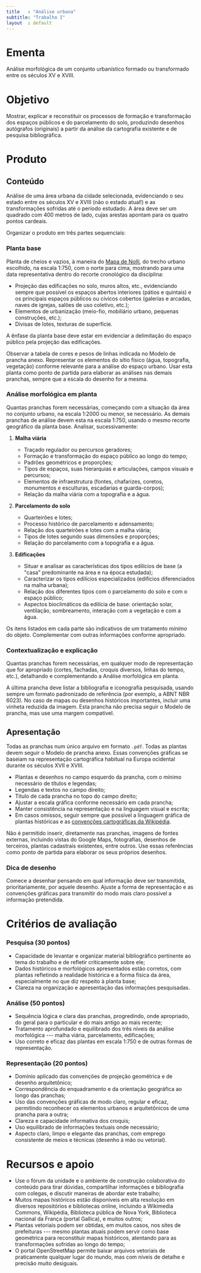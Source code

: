 ```yaml
---
title   : "Análise urbana"
subtitle: "Trabalho I"
layout  : default
---
```


Ementa
======

Análise morfológica de um conjunto urbanístico formado ou transformado
entre os séculos XV e XVIII.

Objetivo
========

Mostrar, explicar e reconstituir os processos de formação e
transformação dos espaços públicos e do parcelamento do solo, produzindo
desenhos autógrafos (originais) a partir da análise da cartografia
existente e de pesquisa bibliográfica.

Produto
=======

Conteúdo
--------

Análise de uma área urbana da cidade selecionada, evidenciando o seu
estado entre os séculos XV e XVIII (não o estado atual!) e as
transformações sofridas até o período estudado. A área deve ser um
quadrado com 400 metros de lado, cujas arestas apontam para os quatro
pontos cardeais.

Organizar o produto em três partes sequenciais:

### Planta base ###

Planta de cheios e vazios, à maneira do [Mapa de Nolli][], do trecho
urbano escolhido, na escala 1:750, com o norte para cima, mostrando para
uma data representativa dentro do recorte cronológico da disciplina:

- Projeção das edificações no solo, muros altos, etc., evidenciando
  sempre que possível os espaços abertos interiores (pátios e quintais)
  e os principais espaços públicos ou cívicos cobertos (galerias e
  arcadas, naves de igrejas, salões de uso coletivo, etc.);
- Elementos de urbanização (meio-fio, mobiliário urbano, pequenas
  construções, etc.);
- Divisas de lotes, texturas de superfície.

A ênfase da planta base deve estar em evidenciar a delimitação do espaço
público pela projeção das edificações.

Observar a tabela de cores e pesos de linhas indicada no Modelo de
prancha anexo. Representar os elementos do sítio físico (água,
topografia, vegetação) conforme relevante para a análise do espaço
urbano. Usar esta planta como ponto de partida para elaborar as análises
nas demais pranchas, sempre que a escala do desenho for a mesma.

### Análise morfológica em planta ###

Quantas pranchas forem necessárias, começando com a situação da área no
conjunto urbano, na escala 1:2000 ou menor, se necessário. As demais
pranchas de análise devem esta na escala 1:750, usando o mesmo recorte
geográfico da planta base. Analisar, sucessivamente:

1. **Malha viária**

   - Traçado regulador ou percursos geradores;
   - Formação e transformação do espaço público ao longo do tempo;
   - Padrões geométricos e proporções;
   - Tipos de espaços, suas hierarquias e articulações, campos visuais e
     percursos;
   - Elementos de infraestrutura (fontes, chafarizes, coretos,
     monumentos e esculturas, escadarias e guarda-corpos);
   - Relação da malha viária com a topografia e a água.

2. **Parcelamento do solo**

   - Quarteirões e lotes;
   - Processo histórico de parcelamento e adensamento;
   - Relação dos quarteirões e lotes com a malha viária;
   - Tipos de lotes segundo suas dimensões e proporções;
   - Relação do parcelamento com a topografia e a água.

3. **Edificações**

   - Situar e analisar as características dos tipos edilícios de base (a
     "casa" predominante na área e na época estudada);
   - Caracterizar os tipos edilícios especializados (edifícios
     diferenciados na malha urbana);
   - Relação dos diferentes tipos com o parcelamento do solo e com o
     espaço público;
   - Aspectos bioclimáticos da edilícia de base: orientação solar,
     ventilação, sombreamento, interação com a vegetação e com a água.

Os itens listados em cada parte são indicativos de um tratamento
*mínimo* do objeto. Complementar com outras informações conforme
apropriado.

### Contextualização e explicação ###

Quantas pranchas forem necessárias, em qualquer modo de representação
que for apropriado (cortes, fachadas, croquis diversos, linhas do tempo,
etc.), detalhando e complementando a Análise morfológica em planta.

A última prancha deve listar a bibliografia e iconografia pesquisada,
usando sempre um formato padronizado de referência (por exemplo, a ABNT
NBR 6023). No caso de mapas ou desenhos históricos importantes, incluir
uma vinheta reduzida da imagem. Esta prancha não precisa seguir o Modelo
de prancha, mas use uma margem compatível.

Apresentação
------------

Todas as pranchas num único arquivo em formato `.pdf`. Todas as plantas
devem seguir o Modelo de prancha anexo. Essas convenções gráficas se
baseiam na representação cartográfica habitual na Europa ocidental
durante os séculos XVII e XVIII.

- Plantas e desenhos no campo esquerdo da prancha, com o mínimo
  necessário de títulos e legendas;
- Legendas e textos no campo direito;
- Título de cada prancha no topo do campo direito;
- Ajustar a escala gráfica conforme necessário em cada prancha;
- Manter consistência na representação e na linguagem visual e escrita;
- Em casos omissos, seguir sempre que possível a linguagem gráfica de
  plantas históricas e as [convenções cartográficas da Wikipédia][].

Não é permitido inserir, diretamente nas pranchas, imagens de fontes
externas, incluindo vistas do Google Maps, fotografias, desenhos de
terceiros, plantas cadastrais existentes, entre outros. Use essas
referências como ponto de partida para elaborar os seus próprios
desenhos.

### Dica de desenho ###

Comece a desenhar pensando em qual informação deve ser transmitida,
prioritariamente, por aquele desenho. Ajuste a forma de representação e
as convenções gráficas para transmitir do modo mais claro possível a
informação pretendida.

Critérios de avaliação
======================

### Pesquisa (30 pontos) ###

- Capacidade de levantar e organizar material bibliográfico pertinente
  ao tema do trabalho e de refletir criticamente sobre ele;
- Dados históricos e morfológicos apresentados estão corretos, com
  plantas refletindo a realidade histórica e a forma física da área,
  especialmente no que diz respeito à planta base;
- Clareza na organização e apresentação das informações pesquisadas.

### Análise (50 pontos) ###

- Sequência lógica e clara das pranchas, progredindo, onde apropriado,
  do geral para o particular e do mais antigo ao mais recente;
- Tratamento aprofundado e equilibrado dos três níveis da análise
  morfológica --- malha viária, parcelamento, edificações;
- Uso correto e eficaz das plantas em escala 1:750 e de outras formas
  de representação.

### Representação (20 pontos) ###

- Domínio aplicado das convenções de projeção geométrica e de desenho
  arquitetônico;
- Correspondência do enquadramento e da orientação geográfica ao longo
  das pranchas;
- Uso das convenções gráficas de modo claro, regular e eficaz,
  permitindo reconhecer os elementos urbanos e arquitetônicos de uma
  prancha para a outra;
- Clareza e capacidade informativa dos croquis;
- Uso equilibrado de informações textuais onde necessário;
- Aspecto claro, limpo e elegante das pranchas, com emprego
  consistente de meios e técnicas (desenho à mão ou vetorial).

Recursos e apoio
================

- Use o fórum da unidade e o ambiente de construção colaborativa do
  conteúdo para tirar dúvidas, compartilhar informações e bibliografia
  com colegas, e discutir maneiras de abordar este trabalho;
- Muitos mapas históricos estão disponíveis em alta resolução em
  diversos repositórios e bibliotecas online, incluindo a Wikimedia
  Commons, Wikipédia, Biblioteca pública de Nova York, Biblioteca
  nacional da França (portal Gallica), e muitos outros;
- Plantas vetoriais podem ser obtidas, em muitos casos, nos sites de
  prefeituras --- mesmo plantas atuais podem servir como base geométrica
  para reconstituir mapas históricos, atentando para as transformações
  sofridas ao longo do tempo;
- O portal OpenStreetMap permite baixar arquivos vetoriais de
  praticamente qualquer lugar do mundo, mas com níveis de detalhe e
  precisão muito desiguais.

[convenções cartográficas da Wikipédia]: https://en.wikipedia.org/wiki/Wikipedia:WikiProject_Maps/Conventions

[Mapa de Nolli]: https://pt.wikipedia.org/wiki/Giambattista_Nolli
